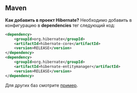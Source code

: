 Maven
---

**Как добавить в проект Hibernate?**
Необходимо добавить в конфигурацию в **dependencies** тег следующий код:
```XML
<dependency>
    <groupId>org.hibernate</groupId>
    <artifactId>hibernate-core</artifactId>
    <version>RELEASE</version>
</dependency>
<dependency>
    <groupId>org.hibernate</groupId>
    <artifactId>hibernate-entitymanager</artifactId>
    <version>RELEASE</version>
</dependency>
```


Для других баз смотрите [пример](https://github.com/levelp/Hibernate/blob/master/pom.xml).

